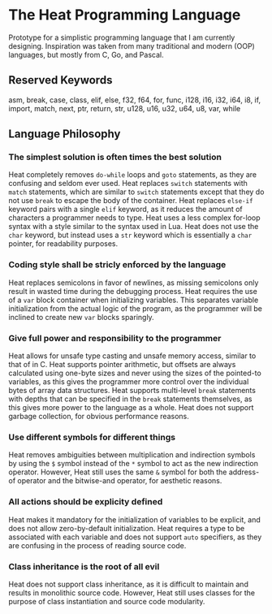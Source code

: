 # The Heat Programming Language
Prototype for a simplistic programming language that I am currently designing. Inspiration was taken from many traditional and modern (OOP) languages, but mostly from C, Go, and Pascal.

## Reserved Keywords
asm, break, case, class, elif, else, f32, f64, for, func, i128, i16, i32, i64, i8, if, import, match, next, ptr, return, str, u128, u16, u32, u64, u8, var, while

## Language Philosophy
### The simplest solution is often times the best solution
Heat completely removes `do-while` loops and `goto` statements, as they are confusing and seldom ever used. Heat replaces `switch` statements with `match` statements, which are similar to `switch` statements except that they do not use `break` to escape the body of the container. Heat replaces `else-if` keyword pairs with a single `elif` keyword, as it reduces the amount of characters a programmer needs to type. Heat uses a less complex for-loop syntax with a style similar to the syntax used in Lua. Heat does not use the `char` keyword, but instead uses a `str` keyword which is essentially a `char` pointer, for readability purposes.

### Coding style shall be stricly enforced by the language
Heat replaces semicolons in favor of newlines, as missing semicolons only result in wasted time during the debugging process. Heat requires the use of a `var` block container when initializing variables. This separates variable initialization from the actual logic of the program, as the programmer will be inclined to create new `var` blocks sparingly.

### Give full power and responsibility to the programmer
Heat allows for unsafe type casting and unsafe memory access, similar to that of in C. Heat supports pointer arithmetic, but offsets are always calculated using one-byte sizes and never using the sizes of the pointed-to variables, as this gives the programmer more control over the individual bytes of array data structures. Heat supports multi-level `break` statements with depths that can be specified in the `break` statements themselves, as this gives more power to the language as a whole. Heat does not support garbage collection, for obvious performance reasons.

### Use different symbols for different things
Heat removes ambiguities between multiplication and indirection symbols by using the `$` symbol instead of the `*` symbol to act as the new indirection operator. However, Heat still uses the same `&` symbol for both the address-of operator and the bitwise-and operator, for aesthetic reasons.

### All actions should be explicity defined
Heat makes it mandatory for the initialization of variables to be explicit, and does not allow zero-by-default initialization. Heat requires a type to be associated with each variable and does not support `auto` specifiers, as they are confusing in the process of reading source code.

### Class inheritance is the root of all evil
Heat does not support class inheritance, as it is difficult to maintain and results in monolithic source code. However, Heat still uses classes for the purpose of class instantiation and source code modularity.
